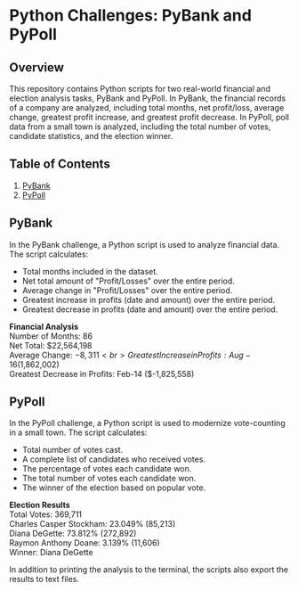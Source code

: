 # Python Challenges: PyBank and PyPoll

## Overview
This repository contains Python scripts for two real-world financial and election analysis tasks, PyBank and PyPoll. In PyBank, the financial records of a company are analyzed, including total months, net profit/loss, average change, greatest profit increase, and greatest profit decrease. In PyPoll, poll data from a small town is analyzed, including the total number of votes, candidate statistics, and the election winner.

## Table of Contents
1. [PyBank](#pybank)
2. [PyPoll](#pypoll)

## PyBank
In the PyBank challenge, a Python script is used to analyze financial data. The script calculates:
- Total months included in the dataset.
- Net total amount of "Profit/Losses" over the entire period.
- Average change in "Profit/Losses" over the entire period.
- Greatest increase in profits (date and amount) over the entire period.
- Greatest decrease in profits (date and amount) over the entire period.

**Financial Analysis**<br>
Number of Months: 86<br>
Net Total: $22,564,198<br>
Average Change: $-8,311<br>
Greatest Increase in Profits: Aug-16 ($1,862,002)<br>
Greatest Decrease in Profits: Feb-14 ($-1,825,558)

## PyPoll
In the PyPoll challenge, a Python script is used to modernize vote-counting in a small town. The script calculates:
- Total number of votes cast.
- A complete list of candidates who received votes.
- The percentage of votes each candidate won.
- The total number of votes each candidate won.
- The winner of the election based on popular vote.

**Election Results**<br>
Total Votes: 369,711<br>
Charles Casper Stockham: 23.049% (85,213)<br>
Diana DeGette: 73.812% (272,892)<br>
Raymon Anthony Doane: 3.139% (11,606)<br>
Winner: Diana DeGette

In addition to printing the analysis to the terminal, the scripts also export the results to text files.

